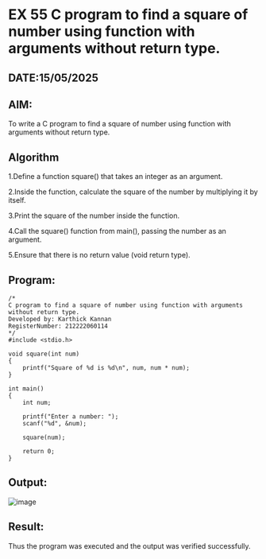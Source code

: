 # EX 55 C program to find a square of number using function with arguments without return type.
## DATE:15/05/2025
## AIM:
To write a C program to find a square of number using function with arguments without return type.

## Algorithm
1.Define a function square() that takes an integer as an argument.

2.Inside the function, calculate the square of the number by multiplying it by itself.

3.Print the square of the number inside the function.

4.Call the square() function from main(), passing the number as an argument.

5.Ensure that there is no return value (void return type).

 

## Program:
```
/*
C program to find a square of number using function with arguments without return type.
Developed by: Karthick Kannan
RegisterNumber: 212222060114
*/
#include <stdio.h>

void square(int num)
{
    printf("Square of %d is %d\n", num, num * num);
}

int main()
{
    int num;

    printf("Enter a number: ");
    scanf("%d", &num);

    square(num);

    return 0;
}
```

## Output:

![image](https://github.com/user-attachments/assets/54a9d34b-4d75-4a6f-9d7e-8f20fefa6e9d)


## Result:
Thus the program was executed and the output was verified successfully.
